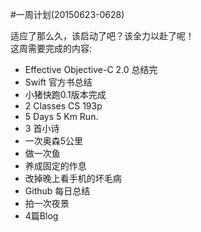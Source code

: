 #一周计划(20150623-0628)  

适应了那么久，该启动了吧？该全力以赴了呢！  
这周需要完成的内容:  
* Effective Objective-C 2.0 总结完  
* Swift 官方书总结  
* 小猪快跑0.1版本完成  
* 2 Classes CS 193p  
* 5 Days 5 Km Run.  
* 3 首小诗  
* 一次奥森5公里  
* 做一次鱼  
* 养成固定的作息  
* 改掉晚上看手机的坏毛病  
* Github 每日总结  
* 拍一次夜景  
* 4篇Blog  
